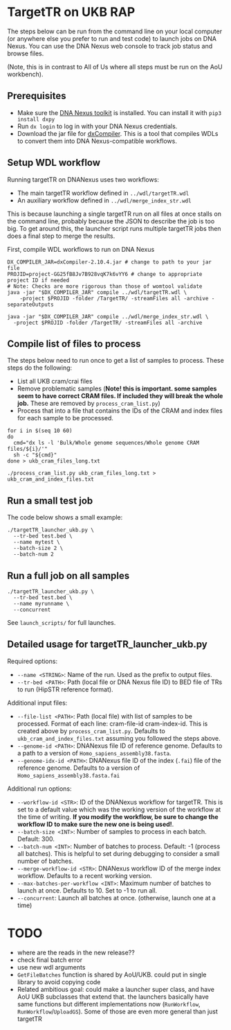 # TargetTR on UKB RAP

The steps below can be run from the command line on your local computer (or anywhere else you prefer to run and test code) to launch jobs on DNA Nexus. You can use the DNA Nexus web console to track job status and browse files.

(Note, this is in contrast to All of Us where all steps must be run on the AoU workbench).

## Prerequisites

* Make sure the [DNA Nexus toolkit](https://documentation.dnanexus.com/downloads) is installed. You can install it with `pip3 install dxpy`
* Run `dx login` to log in with your DNA Nexus credentials.
* Download the jar file for [dxCompiler](https://github.com/dnanexus/dxCompiler/releases). This is a tool that compiles WDLs to convert them into DNA Nexus-compatible workflows.

## Setup WDL workflow

Running targetTR on DNANexus uses two workflows:

* The main targetTR workflow defined in `../wdl/targetTR.wdl`
* An auxiliary workflow defined in `../wdl/merge_index_str.wdl`

This is because launching a single targetTR run on all files at once stalls on the command line, probably because the JSON to describe the job is too big. To get around this, the launcher script runs multiple targetTR jobs then does a final step to merge the results.

First, compile WDL workflows to run on DNA Nexus

```
DX_COMPILER_JAR=dxCompiler-2.10.4.jar # change to path to your jar file
PROJID=project-GG25fB8Jv7B928vqK7k6vYY6 # change to appropriate project ID if needed
# Note: Checks are more rigorous than those of womtool validate
java -jar "$DX_COMPILER_JAR" compile ../wdl/targetTR.wdl \
	-project $PROJID -folder /TargetTR/ -streamFiles all -archive -separateOutputs

java -jar "$DX_COMPILER_JAR" compile ../wdl/merge_index_str.wdl \
  -project $PROJID -folder /TargetTR/ -streamFiles all -archive 
```

## Compile list of files to process

The steps below need to run once to get a list of samples to process. These steps do the following:

* List all UKB cram/crai files
* Remove problematic samples (**Note! this is important. some samples seem to have correct CRAM files. If included they will break the whole job.** These are removed by `process_cram_list.py`)
* Process that into a file that contains the IDs of the CRAM and index files for each sample to be processed.

```
for i in $(seq 10 60)
do
  cmd="dx ls -l 'Bulk/Whole genome sequences/Whole genome CRAM files/${i}/'"
  sh -c "${cmd}"
done > ukb_cram_files_long.txt

./process_cram_list.py ukb_cram_files_long.txt > ukb_cram_and_index_files.txt
```

## Run a small test job

The code below shows a small example:
```
./targetTR_launcher_ukb.py \
  --tr-bed test.bed \
  --name mytest \
  --batch-size 2 \
  --batch-num 2
```

## Run a full job on all samples

```
./targetTR_launcher_ukb.py \
  --tr-bed test.bed \
  --name myrunname \
  --concurrent
```

See `launch_scripts/` for full launches.

## Detailed usage for targetTR_launcher_ukb.py

Required options:
* `--name <STRING>`: Name of the run. Used as the prefix to output files.
* `--tr-bed <PATH>`: Path (local file or DNA Nexus file ID) to BED file of TRs to run (HipSTR reference format). 

Additional input files:
* `--file-list <PATH>`: Path (local file) with list of samples to be processed. Format of each line: cram-file-id cram-index-id. This is created above by `process_cram_list.py`. Defaults to `ukb_cram_and_index_files.txt` assuming you followed the steps above.
* `--genome-id <PATH>`: DNANexus file ID of reference genome. Defaults to a path to a version of `Homo_sapiens_assembly38.fasta`.
* `--genome-idx-id <PATH>`: DNANexus file ID of the index (`.fai`) file of the reference genome. Defaults to a version of `Homo_sapiens_assembly38.fasta.fai`

Additional run options:
* `--workflow-id <STR>`: ID of the DNANexus workflow for targetTR. This is set to a default value which was the working version of the workflow at the time of writing. **If you modify the workflow, be sure to change the workflow ID to make sure the new one is being used!**.
* `--batch-size <INT>`: Number of samples to process in each batch. Default: 300.
* `--batch-num <INT>`: Number of batches to process. Default: -1 (process all batches). This is helpful to set during debugging to consider a small number of batches.
* `--merge-workflow-id <STR>`: DNANexus workflow ID of the merge index workflow. Defaults to a recent working version.
* `--max-batches-per-workflow <INT>`: Maximum number of batches to launch at once. Defaults to 10. Set to -1 to run all.
* `--concurrent`: Launch all batches at once. (otherwise, launch one at a time)

# TODO

* where are the reads in the new release??
* check final batch error
* use new wdl arguments
* `GetFileBatches` function is shared by AoU/UKB. could put in single library to avoid copying code
* Related ambitious goal: could make a launcher super class, and have AoU UKB subclasses that extend that. the launchers basically have same functions but different implementations now (`RunWorkflow`, `RunWorkflow`/`UploadGS`). Some of those are even more general than just targetTR

